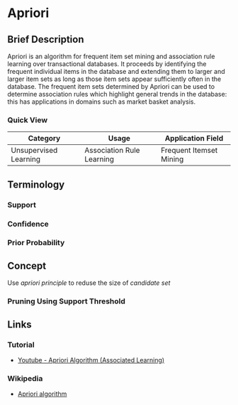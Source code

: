 # Apriori

## Brief Description

Apriori is an algorithm for frequent item set mining and association rule learning over transactional databases. It proceeds by identifying the frequent individual items in the database and extending them to larger and larger item sets as long as those item sets appear sufficiently often in the database. The frequent item sets determined by Apriori can be used to determine association rules which highlight general trends in the database: this has applications in domains such as market basket analysis.

### Quick View

Category|Usage|Application Field
--------|-----|-----------------
Unsupervised Learning|Association Rule Learning|Frequent Itemset Mining

## Terminology

### Support

### Confidence

### Prior Probability

## Concept

Use *apriori principle* to reduse the size of *candidate set*

### Pruning Using Support Threshold

## Links

### Tutorial

* [Youtube - Apriori Algorithm (Associated Learning)](https://youtu.be/WGlMlS_Yydk)

### Wikipedia

* [Apriori algorithm](https://en.wikipedia.org/wiki/Apriori_algorithm)
